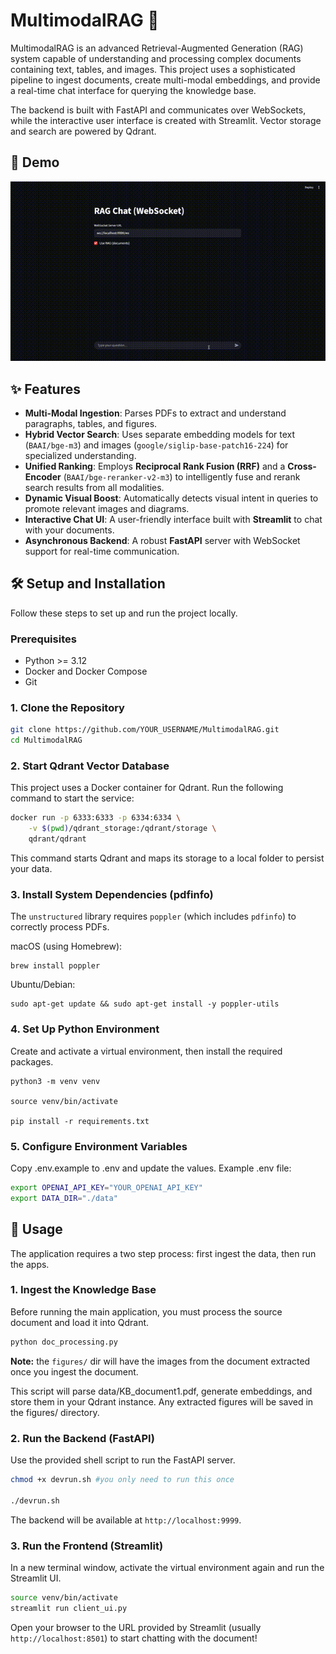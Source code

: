 # MultimodalRAG 🚀
MultimodalRAG is an advanced Retrieval-Augmented Generation (RAG) system capable of understanding and processing complex documents containing text, tables, and images. This project uses a sophisticated pipeline to ingest documents, create multi-modal embeddings, and provide a real-time chat interface for querying the knowledge base.

The backend is built with FastAPI and communicates over WebSockets, while the interactive user interface is created with Streamlit. Vector storage and search are powered by Qdrant.

## 🎥 Demo

<p align="center">
  <img src=".assets/MultimodalRAG.gif" alt="MultimodalRAG Demo"  width="800"/>
</p>

## ✨ Features
- **Multi-Modal Ingestion**: Parses PDFs to extract and understand paragraphs, tables, and figures.  
- **Hybrid Vector Search**: Uses separate embedding models for text (`BAAI/bge-m3`) and images (`google/siglip-base-patch16-224`) for specialized understanding.  
- **Unified Ranking**: Employs **Reciprocal Rank Fusion (RRF)** and a **Cross-Encoder** (`BAAI/bge-reranker-v2-m3`) to intelligently fuse and rerank search results from all modalities.  
- **Dynamic Visual Boost**: Automatically detects visual intent in queries to promote relevant images and diagrams.  
- **Interactive Chat UI**: A user-friendly interface built with **Streamlit** to chat with your documents.  
- **Asynchronous Backend**: A robust **FastAPI** server with WebSocket support for real-time communication.  


## 🛠️ Setup and Installation
Follow these steps to set up and run the project locally.

### Prerequisites
- Python >= 3.12
- Docker and Docker Compose
- Git

### 1. Clone the Repository
```bash
git clone https://github.com/YOUR_USERNAME/MultimodalRAG.git
cd MultimodalRAG
```

### 2. Start Qdrant Vector Database
This project uses a Docker container for Qdrant. Run the following command to start the service:

```bash
docker run -p 6333:6333 -p 6334:6334 \
    -v $(pwd)/qdrant_storage:/qdrant/storage \
    qdrant/qdrant
```

This command starts Qdrant and maps its storage to a local folder to persist your data.

### 3. Install System Dependencies (pdfinfo)
The `unstructured` library requires `poppler` (which includes `pdfinfo`) to correctly process PDFs.

macOS (using Homebrew):
```
brew install poppler
```

Ubuntu/Debian:
```
sudo apt-get update && sudo apt-get install -y poppler-utils
```

### 4. Set Up Python Environment
Create and activate a virtual environment, then install the required packages.

```
python3 -m venv venv

source venv/bin/activate

pip install -r requirements.txt
```

### 5. Configure Environment Variables
Copy .env.example to .env and update the values.
Example .env file:

```bash
export OPENAI_API_KEY="YOUR_OPENAI_API_KEY"
export DATA_DIR="./data"
```


## 🚀 Usage
The application requires a two step process: first ingest the data, then run the apps.

### 1. Ingest the Knowledge Base
Before running the main application, you must process the source document and load it into Qdrant.

```bash
python doc_processing.py
```
**Note:** the `figures/` dir will have the images from the document extracted once you ingest the document.

This script will parse data/KB_document1.pdf, generate embeddings, and store them in your Qdrant instance. Any extracted figures will be saved in the figures/ directory.

### 2. Run the Backend (FastAPI)
Use the provided shell script to run the FastAPI server.

```bash
chmod +x devrun.sh #you only need to run this once

./devrun.sh
```

The backend will be available at `http://localhost:9999`.

### 3. Run the Frontend (Streamlit)
In a new terminal window, activate the virtual environment again and run the Streamlit UI.

```bash
source venv/bin/activate
streamlit run client_ui.py
```

Open your browser to the URL provided by Streamlit (usually `http://localhost:8501`) to start chatting with the document!




